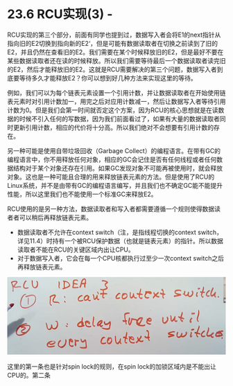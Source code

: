 # 23.6 RCU实现\(3\) -

RCU实现的第三个部分，前面有同学也提到过，数据写入者会将E1的next指针从指向旧的E2切换到指向新的E2‘，但是可能有数据读取者在切换之前读到了旧的E2，并且仍然在查看旧的E2。我们需要在某个时候释放旧的E2，但是最好不要在某些数据读取者还在读的时候释放。所以我们需要等待最后一个数据读取者读完旧的E2，然后才能释放旧的E2。这就是RCU需要解决的第三个问题，数据写入者到底要等待多久才能释放E2？你可以想到好几种方法来实现这里的等待。

例如，我们可以为每个链表元素设置一个引用计数，并让数据读取者在开始使用链表元素时对引用计数加一，用完之后对应用计数减一，然后让数据写入者等待引用计数为0。但是我们会第一时间就否定这个方案，因为RCU的核心思想就是在读数据的时候不引入任何的写数据，因为我们前面看过了，如果有大量的数据读取者同时更新引用计数，相应的代价将十分高。所以我们绝对不会想要有引用计数的存在。

另一种可能是使用自带垃圾回收（Garbage Collect）的编程语言。在带有GC的编程语言中，你不用释放任何对象，相应的GC会记住是否有任何线程或者任何数据结构对于某个对象还存在引用。如果GC发现对象不可能再被使用时，就会释放对象。这也是一种可能且合理的用来释放链表元素的方法。但是使用了RCU的Linux系统，并不是由带有GC的编程语言编写，并且我们也不确定GC能不能提升性能，所以这里我们也不能使用一个标准GC来释放E2。

RCU使用的是另一种方法，数据读取者和写入者都需要遵循一个规则使得数据读者者可以稍后再释放链表元素。

* 数据读取者不允许在context switch（注，是指线程切换的context switch，详见11.4）时持有一个被RCU保护数据（也就是链表元素）的指针。所以数据读取者不能在RCU的关键区域内出让CPU。
* 对于数据写入者，它会在每一个CPU核都执行过至少一次context switch之后再释放链表元素。

![](../.gitbook/assets/image%20%28709%29.png)

这里的第一条也是针对spin lock的规则，在spin lock的加锁区域内是不能出让CPU的。第二条

